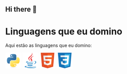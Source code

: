 ## Hi there 👋

<!--
**joabvieiradefranca/joabvieiradefranca** is a ✨ _special_ ✨ repository because its `README.md` (this file) appears on your GitHub profile.

Here are some ideas to get you started:

- 🔭 I’m currently working on ...
- 🌱 I’m currently learning ...
- 👯 I’m looking to collaborate on ...
- 🤔 I’m looking for help with ...
- 💬 Ask me about ...
- 📫 How to reach me: ...
- 😄 Pronouns: ...
- ⚡ Fun fact: ...
-->
# Linguagens que eu domino

Aqui estão as linguagens que eu domino:

<img src="https://raw.githubusercontent.com/devicons/devicon/master/icons/python/python-original.svg" width="50" height="50" alt="Python">
<img src="https://raw.githubusercontent.com/devicons/devicon/master/icons/java/java-original.svg" width="50" height="50" alt="Java">
<img src="https://raw.githubusercontent.com/devicons/devicon/master/icons/html5/html5-original.svg" width="50" height="50" alt="HTML">
<img src="https://raw.githubusercontent.com/devicons/devicon/master/icons/css3/css3-original.svg" width="50" height="50" alt="CSS">
